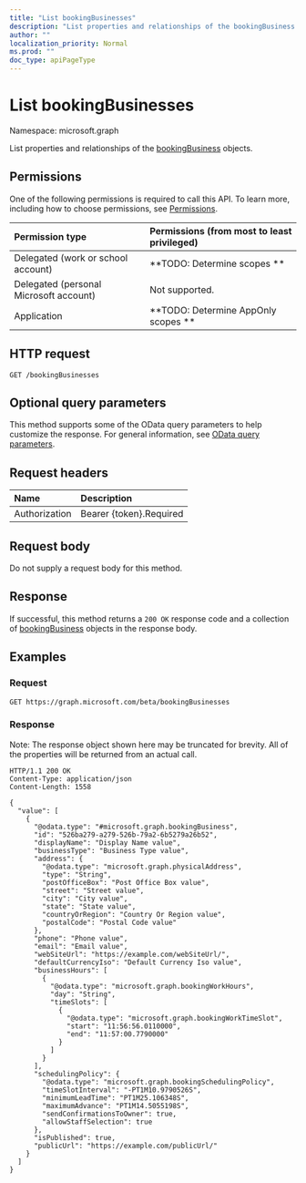 ```yaml
---
title: "List bookingBusinesses"
description: "List properties and relationships of the bookingBusiness objects."
author: ""
localization_priority: Normal
ms.prod: ""
doc_type: apiPageType
---
```


# List bookingBusinesses

Namespace: microsoft.graph

List properties and relationships of the [bookingBusiness](../resources/bookingbusiness.md) objects.

## Permissions
One of the following permissions is required to call this API. To learn more, including how to choose permissions, see [Permissions](/concepts/permissions-reference.md).

|Permission type|Permissions (from most to least privileged)|
|:---|:---|
|Delegated (work or school account)|**TODO: Determine scopes **|
|Delegated (personal Microsoft account)|Not supported.|
|Application|**TODO: Determine AppOnly scopes **|

## HTTP request
<!-- {
  "blockType": "ignored"
}
-->
``` http
GET /bookingBusinesses
```

## Optional query parameters
This method supports some of the OData query parameters to help customize the response. For general information, see [OData query parameters](/graph/query-parameters).

## Request headers
|Name|Description|
|:---|:---|
|Authorization|Bearer {token}.Required|

## Request body
Do not supply a request body for this method.

## Response
If successful, this method returns a `200 OK` response code and a collection of [bookingBusiness](../resources/bookingbusiness.md) objects in the response body.

## Examples

### Request
<!-- {
  "blockType": "request",
  "name": "get_bookingbusiness"
}
-->
``` http
GET https://graph.microsoft.com/beta/bookingBusinesses
```

### Response
Note: The response object shown here may be truncated for brevity. All of the properties will be returned from an actual call.
<!-- {
  "blockType": "response",
  "truncated": true,
  "@odata.type": "collection(microsoft.graph.bookingbusiness)"
}
-->
``` http
HTTP/1.1 200 OK
Content-Type: application/json
Content-Length: 1558

{
  "value": [
    {
      "@odata.type": "#microsoft.graph.bookingBusiness",
      "id": "526ba279-a279-526b-79a2-6b5279a26b52",
      "displayName": "Display Name value",
      "businessType": "Business Type value",
      "address": {
        "@odata.type": "microsoft.graph.physicalAddress",
        "type": "String",
        "postOfficeBox": "Post Office Box value",
        "street": "Street value",
        "city": "City value",
        "state": "State value",
        "countryOrRegion": "Country Or Region value",
        "postalCode": "Postal Code value"
      },
      "phone": "Phone value",
      "email": "Email value",
      "webSiteUrl": "https://example.com/webSiteUrl/",
      "defaultCurrencyIso": "Default Currency Iso value",
      "businessHours": [
        {
          "@odata.type": "microsoft.graph.bookingWorkHours",
          "day": "String",
          "timeSlots": [
            {
              "@odata.type": "microsoft.graph.bookingWorkTimeSlot",
              "start": "11:56:56.0110000",
              "end": "11:57:00.7790000"
            }
          ]
        }
      ],
      "schedulingPolicy": {
        "@odata.type": "microsoft.graph.bookingSchedulingPolicy",
        "timeSlotInterval": "-PT1M10.9790526S",
        "minimumLeadTime": "PT1M25.106348S",
        "maximumAdvance": "PT1M14.5055198S",
        "sendConfirmationsToOwner": true,
        "allowStaffSelection": true
      },
      "isPublished": true,
      "publicUrl": "https://example.com/publicUrl/"
    }
  ]
}
```

